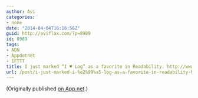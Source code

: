 ```yaml
---
author: Avi
categories:
- none
date: "2014-04-04T16:16:56Z"
guid: http://aviflax.com/?p=8989
id: 8989
tags:
- ADN
- Appdotnet
- IFTTT
title: I just marked “I ♥ Log” as a favorite in Readability. http://www.readability.com/articles/tuvhthlf
url: /post/i-just-marked-i-%e2%99%a5-log-as-a-favorite-in-readability-httpwww-readability-comarticlestuvhthlf/
---
```

(Originally published [on App.net](http://alpha.app.net/aviflax/post/27685159).)